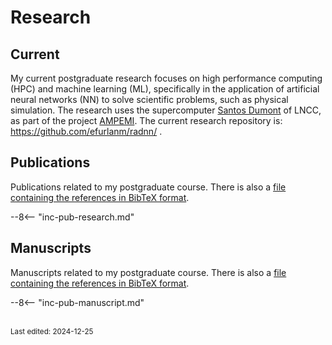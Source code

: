 # Research


## Current

My current postgraduate research focuses on high performance computing (HPC) and machine learning (ML), specifically in the application of artificial neural networks (NN) to solve scientific problems, such as physical simulation. The research uses the supercomputer [Santos Dumont](https://sdumont.lncc.br/) of LNCC, as part of the project [AMPEMI](https://sdumont.lncc.br/projects_view.php?pg=projects&status=ongoing). The current research repository is: <https://github.com/efurlanm/radnn/> .


## Publications

Publications related to my postgraduate course. There is also a [file containing the references in BibTeX format](include/inc-pub-research.bib).

--8<-- "inc-pub-research.md"


## Manuscripts

Manuscripts related to my postgraduate course. There is also a [file containing the references in BibTeX format](include/inc-pub-manuscript.bib).

--8<-- "inc-pub-manuscript.md"


<br><sub>Last edited: 2024-12-25</sub>
